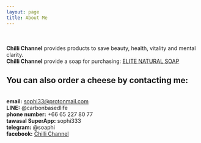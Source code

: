 ```yaml
---
layout: page
title: About Me 
---
```


<br /><br />
**Chilli Channel** provides products to save beauty, health, vitality and mental clarity.
<br/>
**Chilli Channel** provide a soap for purchasing: <a href="https://elite-soap.github.io/thai/">ELITE NATURAL SOAP</a>

## You can also order a cheese by contacting me: 


<br />**email:** sophi33@protonmail.com
<br />**LINE:** @carbonbasedlife
<br />**phone number:** +66 65 227 80 77
<br >**tawasal SuperApp:** sophi333
<br />**telegram:** @soaphi
<br />**facebook:**  <a href="https://www.facebook.com/groups/931401304016941">Chilli Channel</a>